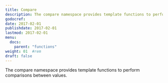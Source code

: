 ```yaml
---
title: Compare
description: The compare namespace provides template functions to perform comparisons between values.
godocref:
date: 2017-02-01
publishdate: 2017-02-01
lastmod: 2017-02-01
menu:
  docs:
    parent: "functions"
weight: 01	#rem
draft: false
---
```


The compare namespace provides template functions to perform comparisons between values.